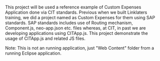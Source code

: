 This project will be used a reference example of Custom Expenses Application done via CIT standards.
Previous when we built Linklaters training, we did a project named as Custom Expenses for them using SAP standards.
SAP standards includes use of Routing mechanism, Component.js, neo-app.json etc. files whereas, at CIT, in past we are developing applications using CITApp.js.
This project demonstrate the usage of CITApp.js and related JS files.

Note: This is not an running application, just "Web Content" folder from a running Eclipse application.
